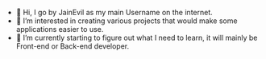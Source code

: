 - 👋 Hi, I go by JainEvil as my main Username on the internet. 
- 👀 I’m interested in creating various projects that would make some applications easier to use.
- 🌱 I’m currently starting to figure out what I need to learn, it will mainly be Front-end or Back-end developer.
